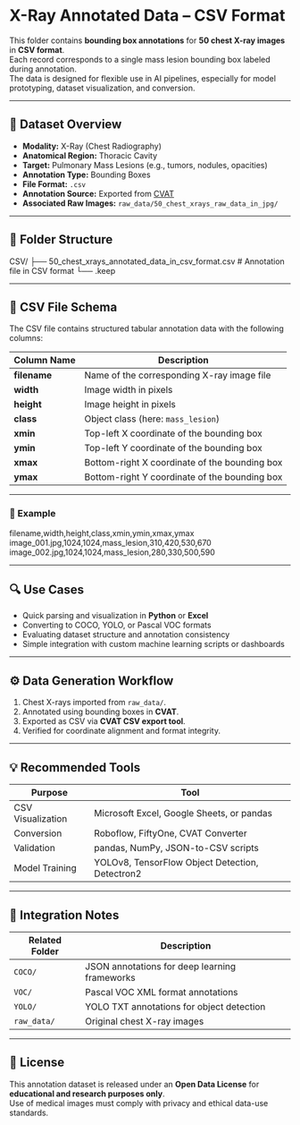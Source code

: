 # X-Ray Annotated Data – CSV Format

This folder contains **bounding box annotations** for **50 chest X-ray images** in **CSV format**.  
Each record corresponds to a single mass lesion bounding box labeled during annotation.  
The data is designed for flexible use in AI pipelines, especially for model prototyping, dataset visualization, and conversion.

---

## 🩻 Dataset Overview

- **Modality:** X-Ray (Chest Radiography)  
- **Anatomical Region:** Thoracic Cavity  
- **Target:** Pulmonary Mass Lesions (e.g., tumors, nodules, opacities)  
- **Annotation Type:** Bounding Boxes  
- **File Format:** `.csv`  
- **Annotation Source:** Exported from [CVAT](https://cvat.org/)  
- **Associated Raw Images:** `raw_data/50_chest_xrays_raw_data_in_jpg/`  

---

## 📁 Folder Structure
CSV/
├── 50_chest_xrays_annotated_data_in_csv_format.csv # Annotation file in CSV format
└── .keep

---

## 📄 CSV File Schema

The CSV file contains structured tabular annotation data with the following columns:

| Column Name | Description |
|--------------|-------------|
| **filename** | Name of the corresponding X-ray image file |
| **width** | Image width in pixels |
| **height** | Image height in pixels |
| **class** | Object class (here: `mass_lesion`) |
| **xmin** | Top-left X coordinate of the bounding box |
| **ymin** | Top-left Y coordinate of the bounding box |
| **xmax** | Bottom-right X coordinate of the bounding box |
| **ymax** | Bottom-right Y coordinate of the bounding box |

---

### 🧩 Example
filename,width,height,class,xmin,ymin,xmax,ymax
image_001.jpg,1024,1024,mass_lesion,310,420,530,670
image_002.jpg,1024,1024,mass_lesion,280,330,500,590

---

## 🔍 Use Cases

- Quick parsing and visualization in **Python** or **Excel**  
- Converting to COCO, YOLO, or Pascal VOC formats  
- Evaluating dataset structure and annotation consistency  
- Simple integration with custom machine learning scripts or dashboards  

---

## ⚙️ Data Generation Workflow

1. Chest X-rays imported from `raw_data/`.  
2. Annotated using bounding boxes in **CVAT**.  
3. Exported as CSV via **CVAT CSV export tool**.  
4. Verified for coordinate alignment and format integrity.  

---

## 💡 Recommended Tools

| Purpose | Tool |
|----------|------|
| CSV Visualization | Microsoft Excel, Google Sheets, or pandas |
| Conversion | Roboflow, FiftyOne, CVAT Converter |
| Validation | pandas, NumPy, JSON-to-CSV scripts |
| Model Training | YOLOv8, TensorFlow Object Detection, Detectron2 |

---

## 🧠 Integration Notes

| Related Folder | Description |
|----------------|-------------|
| `COCO/` | JSON annotations for deep learning frameworks |
| `VOC/` | Pascal VOC XML format annotations |
| `YOLO/` | YOLO TXT annotations for object detection |
| `raw_data/` | Original chest X-ray images |

---

## 📜 License

This annotation dataset is released under an **Open Data License** for **educational and research purposes only**.  
Use of medical images must comply with privacy and ethical data-use standards.
